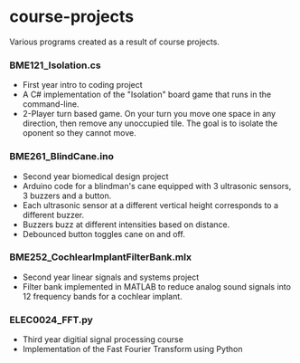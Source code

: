 # course-projects
Various programs created as a result of course projects.

### BME121_Isolation.cs
* First year intro to coding project
* A C# implementation of the "Isolation" board game that runs in the command-line.
* 2-Player turn based game. On your turn you move one space in any direction, then remove any unoccupied tile. The goal is to isolate the oponent so they cannot move.

### BME261_BlindCane.ino
* Second year biomedical design project
* Arduino code for a blindman's cane equipped with 3 ultrasonic sensors, 3 buzzers and a button. 
* Each ultrasonic sensor at a different vertical height corresponds to a different buzzer. 
* Buzzers buzz at different intensities based on distance. 
* Debounced button toggles cane on and off.

### BME252_CochlearImplantFilterBank.mlx
* Second year linear signals and systems project
* Filter bank implemented in MATLAB to reduce analog sound signals into 12 frequency bands for a cochlear implant.

### ELEC0024_FFT.py
* Third year digitial signal processing course
* Implementation of the Fast Fourier Transform using Python
